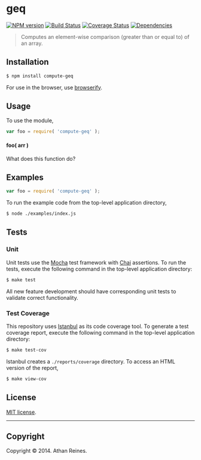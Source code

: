 geq
===
[![NPM version][npm-image]][npm-url] [![Build Status][travis-image]][travis-url] [![Coverage Status][coveralls-image]][coveralls-url] [![Dependencies][dependencies-image]][dependencies-url]

> Computes an element-wise comparison (greater than or equal to) of an array.


## Installation

``` bash
$ npm install compute-geq
```

For use in the browser, use [browserify](https://github.com/substack/node-browserify).


## Usage

To use the module,

``` javascript
var foo = require( 'compute-geq' );
```

#### foo( arr )

What does this function do?


## Examples

``` javascript
var foo = require( 'compute-geq' );
```

To run the example code from the top-level application directory,

``` bash
$ node ./examples/index.js
```


## Tests

### Unit

Unit tests use the [Mocha](http://visionmedia.github.io/mocha) test framework with [Chai](http://chaijs.com) assertions. To run the tests, execute the following command in the top-level application directory:

``` bash
$ make test
```

All new feature development should have corresponding unit tests to validate correct functionality.


### Test Coverage

This repository uses [Istanbul](https://github.com/gotwarlost/istanbul) as its code coverage tool. To generate a test coverage report, execute the following command in the top-level application directory:

``` bash
$ make test-cov
```

Istanbul creates a `./reports/coverage` directory. To access an HTML version of the report,

``` bash
$ make view-cov
```


## License

[MIT license](http://opensource.org/licenses/MIT). 


---
## Copyright

Copyright &copy; 2014. Athan Reines.


[npm-image]: http://img.shields.io/npm/v/compute-geq.svg
[npm-url]: https://npmjs.org/package/compute-geq

[travis-image]: http://img.shields.io/travis/compute-io/geq/master.svg
[travis-url]: https://travis-ci.org/compute-io/geq

[coveralls-image]: https://img.shields.io/coveralls/compute-io/geq/master.svg
[coveralls-url]: https://coveralls.io/r/compute-io/geq?branch=master

[dependencies-image]: http://img.shields.io/david/compute-io/geq.svg
[dependencies-url]: https://david-dm.org/compute-io/geq

[dev-dependencies-image]: http://img.shields.io/david/dev/compute-io/geq.svg
[dev-dependencies-url]: https://david-dm.org/dev/compute-io/geq

[github-issues-image]: http://img.shields.io/github/issues/compute-io/geq.svg
[github-issues-url]: https://github.com/compute-io/geq/issues
